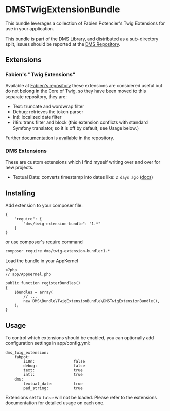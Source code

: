 # DMSTwigExtensionBundle

This bundle leverages a collection of Fabien Potencier's Twig Extensions for use in your application.

This bundle is part of the DMS Library, and distributed as a sub-directory split, issues should be reported at the [DMS Repository](https://github.com/rdohms/DMS).

## Extensions

### Fabien's "Twig Extensions"

Available at [Fabien's repository](https://github.com/fabpot/Twig-extensions) these extensions are considered useful but do not belong in the Core of Twig, so they have been moved to this separate repository, they are:

* Text: truncate and wordwrap filter
* Debug: retrieves the token parser
* Intl: localized date filter
* i18n: trans filter and block (this extension conflicts with standard Symfony translator, so it is off by default, see Usage below.)

Further [documentation](https://github.com/fabpot/Twig-extensions/blob/master/doc/index.rst) is available in the repository.

### DMS Extensions

These are custom extensions which I find myself writing over and over for new projects.

* Textual Date: converts timestamp into dates like: `2 days ago` ([docs](/Resources/doc/textual_date.md))

## Installing

Add extension to your composer file:

    {
        "require": {
            "dms/twig-extension-bundle": "1.*"
        }
    }

or use composer's require command

    composer require dms/twig-extension-bundle:1.*
    
Load the bundle in your AppKernel

    <?php
    // app/AppKernel.php

    public function registerBundles()
    {
        $bundles = array(
            // ...
            new DMS\Bundle\TwigExtensionBundle\DMSTwigExtensionBundle(),
        );
    }
    
## Usage

To control which extensions should be enabled, you can optionally add configuration settings in app/config.yml:

    dms_twig_extension:   
        fabpot:               
            i18n:                 false 
            debug:                false 
            text:                 true 
            intl:                 true 
        dms:                  
            textual_date:         true
            pad_string:           true
        
Extensions set to `false` will not be loaded. Please refer to the extensions documentation for detailed usage on each one.

